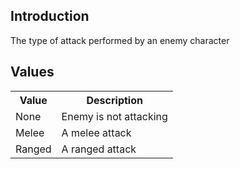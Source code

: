 ## Introduction
The type of attack performed by an enemy character

## Values
<table>
	<tr>
		<th>Value</th>
		<th>Description</th>
	</tr>
	<tr>
		<td>None</td>
		<td>Enemy is not attacking</td>
	</tr>
	<tr>
		<td>Melee</td>
		<td>A melee attack</td>
	</tr>
	<tr>
		<td>Ranged</td>
		<td>A ranged attack</td>
	</tr>
</table>